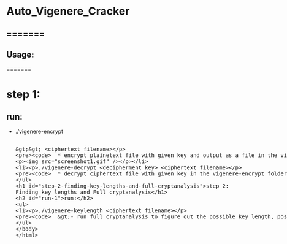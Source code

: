# Auto_Vigenere_Cracker

=======
---
Usage:
---

=======
# step 1:

## run:
* ./vigenere-encrypt <encipherment key> <plaintext filename> >> <ciphertext filename>
		
		* encrypt plainetext file with given key and output as a file in the vigenere-encrypt folder
	![](screenshot1.gif)
		
* ./vigenere-decrypt <decipherment key> <ciphertext filename>
		
		* decrypt ciphertext file with given key in the vigenere-encrypt folder

# step 2: Finding key lengths and Full cryptanalysis
## run:
* ./vigenere-keylength <ciphertext filename>
		
		>- run full cryptanalysis to figure out the possible key length, possbile key and decrypted ciphertext

